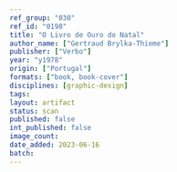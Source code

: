 ```yaml
---
ref_group: "030"
ref_id: "0198"
title: "O Livro de Ouro do Natal"
author_name: ["Gertraud Brylka-Thieme"]
publisher: ["Verbo"]
year: "y1978"
origin: ["Portugal"]
formats: ["book, book-cover"]
disciplines: [graphic-design]
tags:
layout: artifact
status: scan
published: false
int_published: false
image_count:
date_added: 2023-06-16
batch:
---
```

